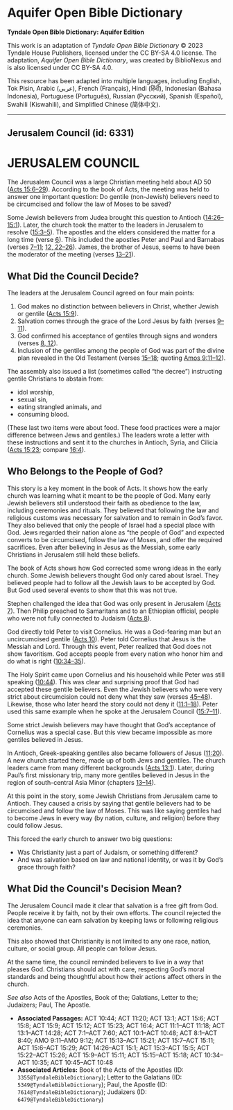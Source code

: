# Aquifer Open Bible Dictionary

**Tyndale Open Bible Dictionary: Aquifer Edition**

This work is an adaptation of *Tyndale Open Bible Dictionary* © 2023 Tyndale House Publishers, licensed under the CC BY\-SA 4\.0 license. The adaptation, *Aquifer Open Bible Dictionary*, was created by BiblioNexus and is also licensed under CC BY\-SA 4\.0\.

This resource has been adapted into multiple languages, including English, Tok Pisin, Arabic (عربي), French (Français), Hindi (हिंदी), Indonesian (Bahasa Indonesia), Portuguese (Português), Russian (Русский), Spanish (Español), Swahili (Kiswahili), and Simplified Chinese (简体中文).



--------------------------------

## Jerusalem Council (id: 6331)

JERUSALEM COUNCIL
=================

The Jerusalem Council was a large Christian meeting held about AD 50 ([Acts 15:6–29](https://ref.ly/Acts15:6-Acts15:29)). According to the book of Acts, the meeting was held to answer one important question: Do gentile (non\-Jewish) believers need to be circumcised and follow the law of Moses to be saved? 

Some Jewish believers from Judea brought this question to Antioch ([14:26–15:1](https://ref.ly/Acts14:26-Acts15:1)). Later, the church took the matter to the leaders in Jerusalem to resolve ([15:3–5](https://ref.ly/Acts15:3-Acts15:5)). The apostles and the elders considered the matter for a long time (verse [6](https://ref.ly/Acts15:6)). This included the apostles Peter and Paul and Barnabas (verses [7–11](https://ref.ly/Acts15:7-Acts15:11); [12, 22–26](https://ref.ly/Acts15:12,Acts15:22-Acts15:26)). James, the brother of Jesus, seems to have been the moderator of the meeting (verses [13–21](https://ref.ly/Acts15:13-Acts15:21)).

What Did the Council Decide?
----------------------------

The leaders at the Jerusalem Council agreed on four main points:

1. God makes no distinction between believers in Christ, whether Jewish or gentile ([Acts 15:9](https://ref.ly/Acts15:9)).
2. Salvation comes through the grace of the Lord Jesus by faith (verses [9–11](https://ref.ly/Acts15:9-Acts15:11)).
3. God confirmed his acceptance of gentiles through signs and wonders (verses [8, 12](https://ref.ly/Acts15:8,Acts15:12)).
4. Inclusion of the gentiles among the people of God was part of the divine plan revealed in the Old Testament (verses [15–18](https://ref.ly/Acts15:15-Acts15:18); quoting [Amos 9:11–12](https://ref.ly/Amos9:11-Amos9:12)).

The assembly also issued a list (sometimes called “the decree”) instructing gentile Christians to abstain from: 

* idol worship,
* sexual sin,
* eating strangled animals, and
* consuming blood.

(These last two items were about food. These food practices were a major difference between Jews and gentiles.) The leaders wrote a letter with these instructions and sent it to the churches in Antioch, Syria, and Cilicia ([Acts 15:23](https://ref.ly/Acts15:23); compare [16:4](https://ref.ly/Acts16:4)).

**Who Belongs to the People of God?**
-------------------------------------

This story is a key moment in the book of Acts. It shows how the early church was learning what it meant to be the people of God. Many early Jewish believers still understood their faith as obedience to the law, including ceremonies and rituals. They believed that following the law and religious customs was necessary for salvation and to remain in God’s favor. They also believed that only the people of Israel had a special place with God. Jews regarded their nation alone as “the people of God” and expected converts to be circumcised, follow the law of Moses, and offer the required sacrifices. Even after believing in Jesus as the Messiah, some early Christians in Jerusalem still held these beliefs.

The book of Acts shows how God corrected some wrong ideas in the early church. Some Jewish believers thought God only cared about Israel. They believed people had to follow all the Jewish laws to be accepted by God. But God used several events to show that this was not true.

Stephen challenged the idea that God was only present in Jerusalem ([Acts 7](https://ref.ly/Acts7:1-Acts7:60)). Then Philip preached to Samaritans and to an Ethiopian official, people who were not fully connected to Judaism ([Acts 8](https://ref.ly/Acts8:1-Acts8:40)). 

God directly told Peter to visit Cornelius. He was a God\-fearing man but an uncircumcised gentile ([Acts 10](https://ref.ly/Acts10:1-Acts10:48)). Peter told Cornelius that Jesus is the Messiah and Lord. Through this event, Peter realized that God does not show favoritism. God accepts people from every nation who honor him and do what is right ([10:34–35](https://ref.ly/Acts10:34-Acts10:35)). 

The Holy Spirit came upon Cornelius and his household while Peter was still speaking ([10:44](https://ref.ly/Acts10:44)). This was clear and surprising proof that God had accepted these gentile believers. Even the Jewish believers who were very strict about circumcision could not deny what they saw (verses [45–48](https://ref.ly/Acts10:45-Acts10:48)). Likewise, those who later heard the story could not deny it ([11:1–18](https://ref.ly/Acts11:1-Acts11:18)). Peter used this same example when he spoke at the Jerusalem Council ([15:7–11](https://ref.ly/Acts15:7-Acts15:11)).

Some strict Jewish believers may have thought that God’s acceptance of Cornelius was a special case. But this view became impossible as more gentiles believed in Jesus.

In Antioch, Greek\-speaking gentiles also became followers of Jesus ([11:20](https://ref.ly/Acts11:20)). A new church started there, made up of both Jews and gentiles. The church leaders came from many different backgrounds ([Acts 13:1](https://ref.ly/Acts13:1)). Later, during Paul’s first missionary trip, many more gentiles believed in Jesus in the region of south\-central Asia Minor (chapters [13–14](https://ref.ly/Acts13:1-Acts14:28)).

At this point in the story, some Jewish Christians from Jerusalem came to Antioch. They caused a crisis by saying that gentile believers had to be circumcised and follow the law of Moses. This was like saying gentiles had to become Jews in every way (by nation, culture, and religion) before they could follow Jesus.

This forced the early church to answer two big questions:

* Was Christianity just a part of Judaism, or something different?
* And was salvation based on law and national identity, or was it by God’s grace through faith?

What Did the Council's Decision Mean?
-------------------------------------

The Jerusalem Council made it clear that salvation is a free gift from God. People receive it by faith, not by their own efforts. The council rejected the idea that anyone can earn salvation by keeping laws or following religious ceremonies. 

This also showed that Christianity is not limited to any one race, nation, culture, or social group. All people can follow Jesus.

At the same time, the council reminded believers to live in a way that pleases God. Christians should act with care, respecting God’s moral standards and being thoughtful about how their actions affect others in the church.

*See also* Acts of the Apostles, Book of the; Galatians, Letter to the; Judaizers; Paul, The Apostle.

* **Associated Passages:** ACT 10:44; ACT 11:20; ACT 13:1; ACT 15:6; ACT 15:8; ACT 15:9; ACT 15:12; ACT 15:23; ACT 16:4; ACT 11:1–ACT 11:18; ACT 13:1–ACT 14:28; ACT 7:1–ACT 7:60; ACT 10:1–ACT 10:48; ACT 8:1–ACT 8:40; AMO 9:11–AMO 9:12; ACT 15:13–ACT 15:21; ACT 15:7–ACT 15:11; ACT 15:6–ACT 15:29; ACT 14:26–ACT 15:1; ACT 15:3–ACT 15:5; ACT 15:22–ACT 15:26; ACT 15:9–ACT 15:11; ACT 15:15–ACT 15:18; ACT 10:34–ACT 10:35; ACT 10:45–ACT 10:48
* **Associated Articles:** Book of the Acts of the Apostles (ID: `3355@TyndaleBibleDictionary`); Letter to the Galatians (ID: `5349@TyndaleBibleDictionary`); Paul, the Apostle (ID: `7614@TyndaleBibleDictionary`); Judaizers (ID: `6479@TyndaleBibleDictionary`)

